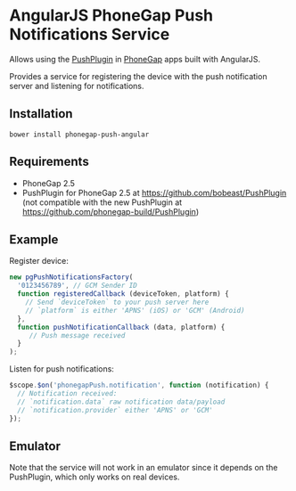 AngularJS PhoneGap Push Notifications Service
=============================================

Allows using the [PushPlugin](https://github.com/bobeast/PushPlugin) in [PhoneGap](http://phonegap.com/) apps built with AngularJS.

Provides a service for registering the device with the push notification server and listening for notifications.

Installation
-------

```
bower install phonegap-push-angular
```

Requirements
-------

- PhoneGap 2.5
- PushPlugin for PhoneGap 2.5 at https://github.com/bobeast/PushPlugin (not compatible with the new PushPlugin at https://github.com/phonegap-build/PushPlugin)

Example
-------

Register device:

```javascript
new pgPushNotificationsFactory(
  '0123456789', // GCM Sender ID
  function registeredCallback (deviceToken, platform) {
    // Send `deviceToken` to your push server here
    // `platform` is either 'APNS' (iOS) or 'GCM' (Android)
  },
  function pushNotificationCallback (data, platform) {
     // Push message received
  }
);
```

Listen for push notifications:

```javascript
$scope.$on('phonegapPush.notification', function (notification) {
  // Notification received:
  // `notification.data` raw notification data/payload
  // `notification.provider` either 'APNS' or 'GCM'
});
```

Emulator
--------

Note that the service will not work in an emulator since it depends on the PushPlugin, which only works on real devices.
